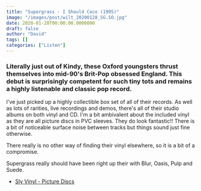 ```yaml
---
title: "Supergrass - I Should Coco (1995)"
image: "/images/post/wilt_20200128_SG.SO.jpg"
date: 2020-01-28T00:00:00.0000000
draft: false
author: "David"
tags: []
categories: ["Listen"]
---
```

### Literally just out of Kindy, these Oxford youngsters thrust themselves into mid-90's Brit-Pop obsessed England. This debut is surprisingly competent for such tiny tots and remains a highly listenable and classic pop record.   
  
I've just picked up a highly collectible box set of all of their records. As well as lots of rarities, live recordings and demos, there's all of their studio albums on both vinyl and CD. I'm a bit ambivalent about the included vinyl as they are all picture discs in PVC sleeves. They do look fantastic!! There is a bit of noticeable surface noise between tracks but things sound just fine otherwise.   
  
There really is no other way of finding their vinyl elsewhere, so it is a bit of a compromise.    
  
Supergrass really should have been right up their with Blur, Oasis, Pulp and Suede.  

-  [Sly Vinyl - Picture Discs](https://slyvinyl.com/articles/article-column/do-picture-disc-vinyl-records-sound-worse)